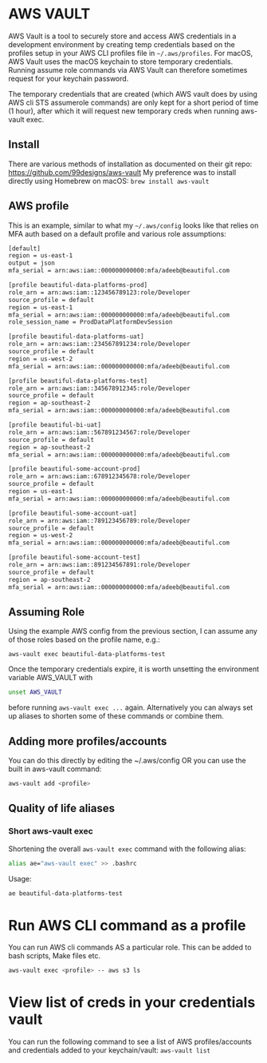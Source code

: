 # AWS VAULT

AWS Vault is a tool to securely store and access AWS credentials in a development environment by creating temp credentials based on the profiles setup in your AWS CLI profiles file in `~/.aws/profiles`. For macOS, AWS Vault uses the macOS keychain to store temporary credentials. Running assume role commands via AWS Vault can therefore sometimes request for your keychain password.

The temporary credentials that are created (which AWS vault does by using AWS cli STS assumerole commands) are only kept for a short period of time (1 hour), after which it will request new temporary creds when running aws-vault exec.

## Install
There are various methods of installation as documented on their git repo: https://github.com/99designs/aws-vault
My preference was to install directly using Homebrew on macOS: `brew install aws-vault`

## AWS profile
This is an example, similar to what my `~/.aws/config` looks like that relies on MFA auth based on a default profile and various role assumptions:

```bash
[default]
region = us-east-1
output = json
mfa_serial = arn:aws:iam::000000000000:mfa/adeeb@beautiful.com

[profile beautiful-data-platforms-prod]
role_arn = arn:aws:iam::123456789123:role/Developer
source_profile = default
region = us-east-1
mfa_serial = arn:aws:iam::000000000000:mfa/adeeb@beautiful.com
role_session_name = ProdDataPlatformDevSession

[profile beautiful-data-platforms-uat]
role_arn = arn:aws:iam::234567891234:role/Developer
source_profile = default
region = us-west-2
mfa_serial = arn:aws:iam::000000000000:mfa/adeeb@beautiful.com

[profile beautiful-data-platforms-test]
role_arn = arn:aws:iam::345678912345:role/Developer
source_profile = default
region = ap-southeast-2
mfa_serial = arn:aws:iam::000000000000:mfa/adeeb@beautiful.com

[profile beautiful-bi-uat]
role_arn = arn:aws:iam::567891234567:role/Developer
source_profile = default
region = ap-southeast-2
mfa_serial = arn:aws:iam::000000000000:mfa/adeeb@beautiful.com

[profile beautiful-some-account-prod]
role_arn = arn:aws:iam::678912345678:role/Developer
source_profile = default
region = us-east-1
mfa_serial = arn:aws:iam::000000000000:mfa/adeeb@beautiful.com

[profile beautiful-some-account-uat]
role_arn = arn:aws:iam::789123456789:role/Developer
source_profile = default
region = us-west-2
mfa_serial = arn:aws:iam::000000000000:mfa/adeeb@beautiful.com

[profile beautiful-some-account-test]
role_arn = arn:aws:iam::891234567891:role/Developer
source_profile = default
region = ap-southeast-2
mfa_serial = arn:aws:iam::000000000000:mfa/adeeb@beautiful.com

```

## Assuming Role
Using the example AWS config from the previous section, I can assume any of those roles based on the profile name, e.g.:
```bashrc
aws-vault exec beautiful-data-platforms-test
```
Once the temporary credentials expire, it is worth unsetting the environment variable AWS_VAULT with
```bash
unset AWS_VAULT
```
before running `aws-vault exec ...` again.
Alternatively you can always set up aliases to shorten some of these commands or combine them.

## Adding more profiles/accounts
You can do this directly by editing the ~/.aws/config OR you can use the built in aws-vault command:
```bash
aws-vault add <profile>
```

## Quality of life aliases
### Short aws-vault exec
Shortening the overall `aws-vault exec` command with the following alias:
```bash
alias ae="aws-vault exec" >> .bashrc
```
Usage:
```bash
ae beautiful-data-platforms-test
```

# Run AWS CLI command as a profile
You can run AWS cli commands AS a particular role. This can be added to bash scripts, Make files etc.
```bash
aws-vault exec <profile> -- aws s3 ls
```

# View list of creds in your credentials vault
You can run the following command to see a list of AWS profiles/accounts and credentials added to your keychain/vault: `aws-vault list`
